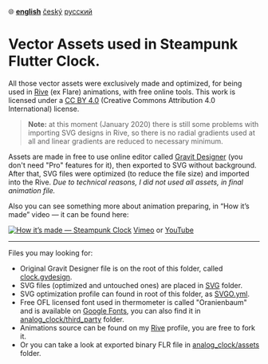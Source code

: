 ﻿:globe_with_meridians:  **<u>english</u>**	[český](README.cz.md)	[русский](README.ru.md)

# Vector Assets used in Steampunk Flutter Clock.

All those vector assets were exclusively made and optimized, for being used in [Rive](https://rive.app) (ex Flare) animations, with free online tools. This work is licensed under a [CC BY 4.0](https://creativecommons.org/licenses/by/4.0/) (Creative Commons Attribution 4.0 International) license.
> **Note:** at this moment (January 2020) there is still some problems with importing SVG designs in Rive, so there is no radial gradients used at all and linear gradients are reduced to necessary minimum.


Assets are made in free to use online editor called [Gravit Designer](https://www.designer.io/) (you don't need "Pro" features for it), then exported to SVG without background. After that, SVG files were optimized (to reduce the file size) and imported into the Rive. *Due to technical reasons, I did not used all assets, in final animation file.*

Also you can see something more about animation preparing, in “How it’s made” video — it can be found here:

[![How it’s made — Steampunk Clock](https://i.vimeocdn.com/video/848054930_1280x720.jpg)](https://vimeo.com/tsinis/flutterclockanimations)
[Vimeo](https://vimeo.com/tsinis/flutterclockanimations) or [YouTube](https://www.youtube.com/watch?v=_9d7O9PfX3s)

----

Files you may looking for:

* Original Gravit Designer file is on the root of this folder, called [clock.gvdesign](clock.gvdesign).
* SVG files (optimized and untouched ones) are placed in [SVG](./svg) folder.
* SVG optimization profile can found in root of this folder, as [SVGO.yml](svgo.yml).
* Free OFL licensed font used in thermometer is called "Oranienbaum" and is available on [Google Fonts](https://fonts.google.com/specimen/Oranienbaum), you can also find it in [analog_clock/third_party](../analog_clock/third_party/) folder.
* Animations source can be found on my [Rive](https://rive.app/a/tsinis) profile, you are free to fork it.
* Or you can take a look at exported binary FLR file in [analog_clock/assets](../analog_clock/assets/) folder.
